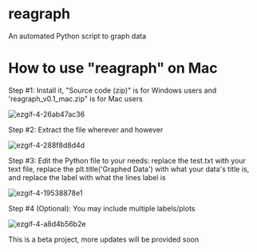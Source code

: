 # reagraph
An automated Python script to graph data

# How to use "reagraph" on Mac

Step #1: Install it, "Source code (zip)" is for Windows users and  'reagraph_v0.1_mac.zip" is for Mac users

![ezgif-4-26ab47ac36](https://user-images.githubusercontent.com/37314102/37381239-76070488-2712-11e8-9201-5f81bbb7ad7f.gif)

Step #2: Extract the file wherever and however

![ezgif-4-288f8d8d4d](https://user-images.githubusercontent.com/37314102/37381240-761bd96c-2712-11e8-9386-186e30ba30c8.gif)

Step #3: Edit the Python file to your needs: replace the test.txt with your text file, replace the plt.title('Graphed Data') with what your data's title is, and replace the label with what the lines label is

![ezgif-4-19538878e1](https://user-images.githubusercontent.com/37314102/37433622-ff48feea-27b2-11e8-9e57-504e1301ccc8.gif)

Step #4 (Optional): You may include multiple labels/plots

![ezgif-4-a8d4b56b2e](https://user-images.githubusercontent.com/37314102/37433990-6cacbb42-27b4-11e8-8b84-08afdbb6825e.gif)


This is a beta project, more updates will be provided soon
